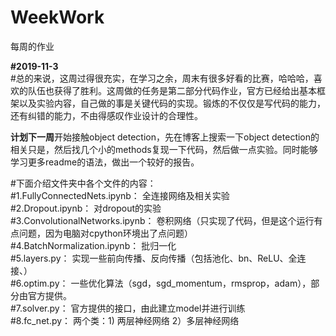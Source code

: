# WeekWork
每周的作业

**#2019-11-3**  
#总的来说，这周过得很充实，在学习之余，周末有很多好看的比赛，哈哈哈，喜欢的队伍也获得了胜利。这周做的任务是第二部分代码作业，官方已经给出基本框架以及实验内容，自己做的事是关键代码的实现。锻炼的不仅仅是写代码的能力，还有纠错的能力，不由得感叹作业设计的合理性。  
  
  
**计划下一周**开始接触object detection，先在博客上搜索一下object detection的相关只是，然后找几个小的methods复现一下代码，然后做一点实验。同时能够学习更多readme的语法，做出一个较好的报告。
  
  
  
#下面介绍文件夹中各个文件的内容：  
#1.FullyConnectedNets.ipynb： 全连接网络及相关实验  
#2.Dropout.ipynb： 对dropout的实验  
#3.ConvolutionalNetworks.ipynb： 卷积网络（只实现了代码，但是这个运行有点问题，因为电脑对cpython环境出了点问题）  
#4.BatchNormalization.ipynb： 批归一化  
#5.layers.py： 实现一些前向传播、反向传播（包括池化、bn、ReLU、全连接、）  
#6.optim.py： 一些优化算法（sgd，sgd_momentum，rmsprop，adam），部分由官方提供。  
#7.solver.py： 官方提供的接口，由此建立model并进行训练  
#8.fc_net.py： 两个类：1) 两层神经网络 2）多层神经网络  

